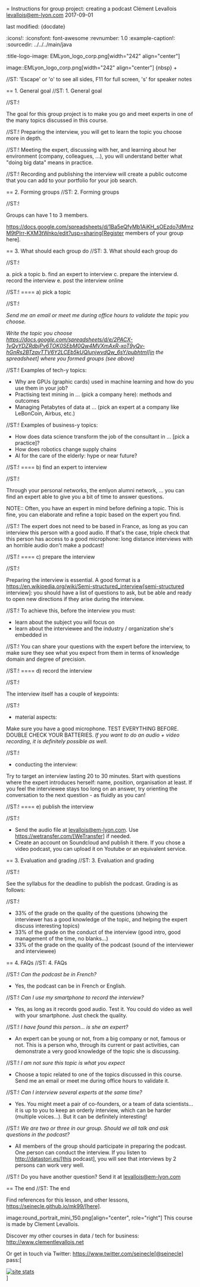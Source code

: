 = Instructions for group project: creating a podcast
Clément Levallois <levallois@em-lyon.com>
2017-09-01

last modified: {docdate}

:icons!:
:iconsfont:   font-awesome
:revnumber: 1.0
:example-caption!:
:sourcedir: ../../../main/java

:title-logo-image: EMLyon_logo_corp.png[width="242" align="center"]

image::EMLyon_logo_corp.png[width="242" align="center"]
{nbsp} +

//ST: 'Escape' or 'o' to see all sides, F11 for full screen, 's' for speaker notes

== 1. General goal
//ST: 1. General goal

//ST:!

The goal for this group project is to make you go and meet experts in one of the many topics discussed in this course.

//ST:!
Preparing the interview, you will get to learn the topic you choose more in depth.

//ST:!
Meeting the expert, discussing with her, and learning about her environment (company, colleagues, ...), you will understand better what "doing big data" means in practice.

//ST:!
Recording and publishing the interview will create a public outcome that you can add to your portfolio for your job search.


== 2. Forming groups
//ST: 2. Forming groups

//ST:!

Groups can have 1 to 3 members.

https://docs.google.com/spreadsheets/d/1Ba5eQfyMb1AjKH_sOEzdo7dMmzM9tPlrr-KXM3tWnko/edit?usp=sharing[Register members of your group here].


== 3. What should each group do
//ST: 3. What should each group do

//ST:!

a. pick a topic
b. find an expert to interview
c. prepare the interview
d. record the interview
e. post the interview online

//ST:!
==== a) pick a topic

//ST:!

*Send me an email or meet me during office hours to validate the topic you choose.*

*Write the topic you choose https://docs.google.com/spreadsheets/d/e/2PACX-1vQyYDZRdbjPv6TOK0SEbM0Qw4MVXmAxR-xoT9yQv-hGnRs2BTzavTTV6Y2LCEb5kUQIunjwvdQw_6sY/pubhtml[in the spreadsheet] where you formed groups (see above)*


//ST:!
Examples of tech-y topics:

- Why are GPUs (graphic cards) used in machine learning and how do you use them in your job?
- Practising text mining in ... (pick a company here): methods and outcomes
- Managing Petabytes of data at ... (pick an expert at a company like LeBonCoin, Airbus, etc.)

//ST:!
Examples of business-y topics:

- How does data science transform the job of the consultant in ... [pick a practice]?
- How does robotics change supply chains
- AI for the care of the elderly: hype or near future?

//ST:!
==== b) find an expert to interview

//ST:!

Through your personal networks, the emlyon alumni network, ... you can find an expert able to give you a bit of time to answer questions.

NOTE::
Often, you have an expert in mind before defining a topic.
This is fine, you can elaborate and refine a topic based on the expert you find.

//ST:!
The expert does not need to be based in France, as long as you can interview this person with a good audio.
If that's the case, triple check that this person has access to a good microphone: long distance interviews with an horrible audio don't make a podcast!

//ST:!
==== c) prepare the interview

//ST:!

Preparing the interview is essential.
A good format is a https://en.wikipedia.org/wiki/Semi-structured_interview[semi-structured interview]: you should have a list of questions to ask, but be able and ready to open new directions if they arise during the interview.

//ST:!
To achieve this, before the interview you must:

- learn about the subject you will focus on
- learn about the interviewee and the industry / organization she's embedded in

//ST:!
You can share your questions with the expert before the interview, to make sure they see what you expect from them in terms of knowledge domain and degree of precision.

//ST:!
==== d) record the interview

//ST:!

The interview itself has a couple of keypoints:

//ST:!
- material aspects:

Make sure you have a good microphone. TEST EVERYTHING BEFORE. DOUBLE CHECK YOUR BATTERIES. *If you want to do an audio + video recording, it is definitely possible as well*.

//ST:!
- conducting the interview:

Try to target an interview lasting 20 to 30 minutes.
Start with questions where the expert introduces herself: name, position, organisation at least.
If you feel the interviewee stays too long on an answer, try orienting the conversation to the next question - as fluidly as you can!

//ST:!
==== e) publish the interview

//ST:!

- Send the audio file at levallois@em-lyon.com. Use https://wetransfer.com/[WeTransfer] if needed.
- Create an account on Soundcloud and publish it there. If you chose a video podcast, you can upload it on Youtube or an equivalent service.

== 3. Evaluation and grading
//ST: 3. Evaluation and grading

//ST:!

See the syllabus for the deadline to publish the podcast. Grading is as follows:

//ST:!
- 33% of the grade on the quality of the questions (showing the interviewer has a good knowledge of the topic, and helping the expert discuss interesting topics)
- 33% of the grade on the conduct of the interview (good intro, good management of the time, no blanks...)
- 33% of the grade on the quality of the podcast (sound of the interviewer and interviewee)

== 4. FAQs
//ST: 4. FAQs

//ST:!
*Can the podcast be in French?*

- Yes, the podcast can be in French or English.

//ST:!
*Can I use my smartphone to record the interview?*

- Yes, as long as it records good audio. Test it. You could do video as well with your smartphone. Just check the quality.

//ST:!
*I have found this person... is she an expert?*

- An expert can be young or not, from a big company or not, famous or not.
This is a person who, through its current or past activities, can demonstrate a very good knowledge of the topic she is discussing.

//ST:!
*I am not sure this topic is what you expect*

- Choose a topic related to one of the topics discussed in this course. Send me an email or meet me during office hours to validate it.

//ST:!
*Can I interview several experts at the same time?*

- Yes. You might meet a pair of co-founders, or a team of data scientists... it is up to you to keep an orderly interview, which can be harder (multiple voices...). But it can be definitely interesting!

//ST:!
*We are two or three in our group. Should we all talk and ask questions in the podcast?*

- All members of the group should participate in preparing the podcast. One person can conduct the interview.
If you listen to http://datastori.es/[this podcast], you will see that interviews by 2 persons can work very well.

//ST:!
Do you have another question? Send it at levallois@em-lyon.com

== The end
//ST: The end

Find references for this lesson, and other lessons, https://seinecle.github.io/mk99/[here].

image:round_portrait_mini_150.png[align="center", role="right"]
This course is made by Clement Levallois.

Discover my other courses in data / tech for business: http://www.clementlevallois.net

Or get in touch via Twitter: https://www.twitter.com/seinecle[@seinecle]
pass:[    <!-- Start of StatCounter Code for Default Guide -->
    <script type="text/javascript">
        var sc_project = 11411204;
        var sc_invisible = 1;
        var sc_security = "7b86ca26";
        var scJsHost = (("https:" == document.location.protocol) ?
            "https://secure." : "http://www.");
        document.write("<sc" + "ript type='text/javascript' src='" +
            scJsHost +
            "statcounter.com/counter/counter.js'></" + "script>");
    </script>
    <noscript><div class="statcounter"><a title="site stats"
    href="http://statcounter.com/" target="_blank"><img
    class="statcounter"
    src="//c.statcounter.com/11411204/0/7b86ca26/1/" alt="site
    stats"></a></div></noscript>
    <!-- End of StatCounter Code for Default Guide -->]
